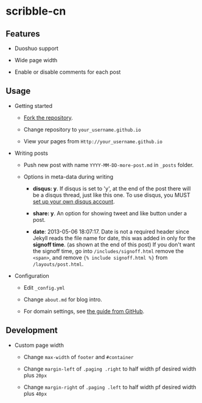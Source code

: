 # scribble-cn

## Features

- Duoshuo support

- Wide page width

- Enable or disable comments for each post

## Usage

- Getting started

    - [Fork the repository](https://github.com/jxltom/scribble-cn/fork).

    - Change repository to ```your_username.github.io```

    - View your pages from ```Http://your_username.github.io```

- Writing posts

    - Push new post with name ```YYYY-MM-DD-more-post.md``` in ```_posts``` folder.

    - Options in meta-data during writing

        - **disqus: y**. If disqus is set to 'y', at the end of the post there will be a disqus thread, just like this one. To use disqus, you MUST [set up your own disqus account](http://disqus.com/).

        - **share: y**. An option for showing tweet and like button under a post.

        - **date**: 2013-05-06 18:07:17. Date is not a required header since Jekyll reads the file name for date, this was added in only for the **signoff time**. (as shown at the end of this post) If you don't want the signoff time, go into `/includes/signoff.html` remove the `<span>`, and remove `{% include signoff.html %}` from `/layouts/post.html`.

- Configuration

    - Edit ```_config.yml```

    - Change ```about.md``` for blog intro.

    - For domain settings, see [the guide from GitHub](https://help.github.com/articles/setting-up-a-custom-domain-with-pages).

## Development

- Custom page width

    - Change ```max-width``` of ```footer``` and ```#container```

    - Change ```margin-left``` of ```.paging .right``` to half width pf desired width plus ```20px```

    - Change ```margin-right``` of ```.paging .left``` to half width pf desired width plus ```40px```